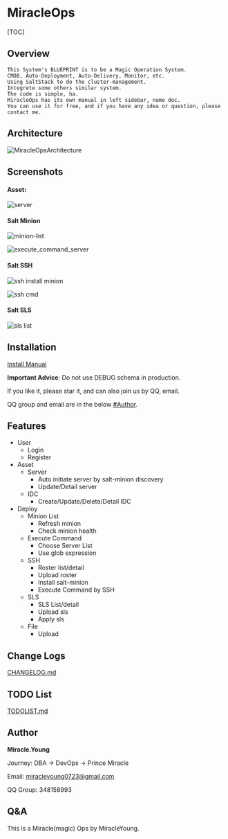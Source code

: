 # MiracleOps

[TOC]

## Overview

    This System's BLUEPRINT is to be a Magic Operation System.
    CMDB, Auto-Deployment, Auto-Delivery, Monitor, etc.
    Using SaltStack to do the cluster-management.
    Integrete some others similar system.
    The code is simple, ha.
    MiracleOps has its own manual in left sidebar, name doc.
    You can use it for free, and if you have any idea or question, please contact me.
    
    
## Architecture

![MiracleOpsArchitecture](https://github.com/MiracleYoung/MiracleOps/raw/master/utils/MiracleOps.png)

## Screenshots

#### Asset:

![server](https://github.com/MiracleYoung/MiracleOps/raw/master/static/images/doc/mo/server.png)

#### Salt Minion

![minion-list](https://github.com/MiracleYoung/MiracleOps/raw/master/static/images/doc/mo/minion-list.png)

![execute_command_server](https://github.com/MiracleYoung/MiracleOps/raw/master/static/images/doc/mo/execute_command_server.png)

#### Salt SSH

![ssh install minion](https://github.com/MiracleYoung/MiracleOps/raw/master/static/images/doc/mo/ssh_install_minion.png)

![ssh cmd](https://github.com/MiracleYoung/MiracleOps/raw/master/static/images/doc/mo/ssh_cmd.png)

#### Salt SLS

![sls list](https://github.com/MiracleYoung/MiracleOps/raw/master/static/images/doc/mo/sls_list.png)

## Installation

[Install Manual](https://github.com/MiracleYoung/MiracleOps/raw/master/utils/INSTALL_MANUAL.md)

**Important Advice**: Do not use DEBUG schema in production.

If you like it, please star it, and can also join us by QQ, email.

QQ group and email are in the below [#Author](https://github.com/MiracleYoung/MiracleOps#author).

## Features

- User
    - Login
    - Register
- Asset
    - Server
        - Auto initiate server by salt-minion discovery
        - Update/Detail server
    - IDC
        - Create/Update/Delete/Detail IDC
- Deploy
    - Minion List
        - Refresh minion
        - Check minion health
    - Execute Command
        - Choose Server List
        - Use glob expression
    - SSH
        - Roster list/detail
        - Upload roster
        - Install salt-minion
        - Execute Command by SSH
    - SLS
        - SLS List/detail
        - Upload sls
        - Apply sls
    - File
        - Upload
    
## Change Logs

[CHANGELOG.md](https://raw.githubusercontent.com/MiracleYoung/MiracleOps/master/CHANGELOG.md)

## TODO List

[TODOLIST.md](https://raw.githubusercontent.com/MiracleYoung/MiracleOps/master/TODOLIST.md)

## Author

**Miracle.Young**

Journey: DBA -> DevOps -> Prince Miracle

Email: miracleyoung0723@gmail.com

QQ Group: 348158993

## Q&A

This is a Miracle(magic) Ops by MiracleYoung.
